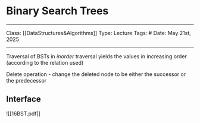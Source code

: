 # Binary Search Trees
___
Class: [[DataStructures&Algorithms]]
Type: Lecture
Tags: # 
Date: May 21st, 2025
___

Traversal of BSTs in *inorder* traversal yields the values in increasing order (according to the relation used)

Delete operation - change the deleted node to be either the successor or the predecessor

## Interface
![[16BST.pdf]]